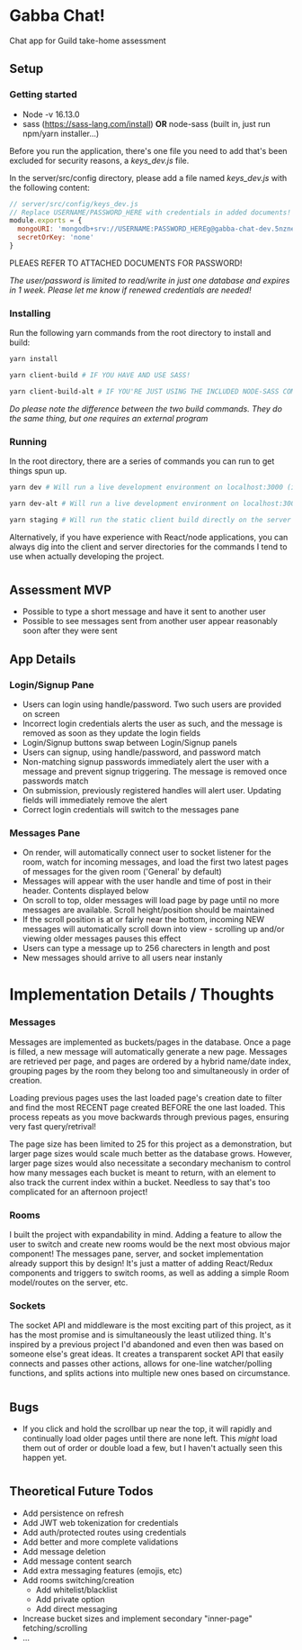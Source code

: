 # Gabba Chat!

Chat app for Guild take-home assessment

## Setup
### Getting started

* Node -v 16.13.0
* sass (https://sass-lang.com/install) **OR** node-sass (built in, just run npm/yarn installer...)


Before you run the application, there's one file you need to add that's been 
excluded for security reasons, a *keys_dev.js* file.

In the server/src/config directory, please add a file named *keys_dev.js* with the following content:
```js
// server/src/config/keys_dev.js
// Replace USERNAME/PASSWORD_HERE with credentials in added documents!
module.exports = {
  mongoURI: 'mongodb+srv://USERNAME:PASSWORD_HEREg@gabba-chat-dev.5nzne.mongodb.net/guild-project?retryWrites=true&w=majority',
  secretOrKey: 'none'
}
```
PLEAES REFER TO ATTACHED DOCUMENTS FOR PASSWORD!

*The user/password is limited to read/write in just one database and expires in 1 week.  Please let me know if renewed credentials are needed!*

### Installing
Run the following yarn commands from the root directory to install and build:
```bash
yarn install

yarn client-build # IF YOU HAVE AND USE SASS!

yarn client-build-alt # IF YOU'RE JUST USING THE INCLUDED NODE-SASS COMPILER!
```
*Do please note the difference between the two build commands. They do the same thing, but one requires an external program*


### Running
In the root directory, there are a series of commands you can run to get things spun up.
```bash
yarn dev # Will run a live development environment on localhost:3000 (if you have and use sass, etc.)

yarn dev-alt # Will run a live development environment on localhost:3000 with the included node-sass compiler

yarn staging # Will run the static client build directly on the server at localhost:5001
```

Alternatively, if you have experience with React/node applications, you can always dig into the client and server directories for the commands I tend to use when actually developing the project.

#

## Assessment MVP
* Possible to type a short message and have it sent to another user
* Possible to see messages sent from another user appear reasonably soon after they were sent

## App Details
### Login/Signup Pane
* Users can login using handle/password. Two such users are provided on screen
* Incorrect login credentials alerts the user as such, and the message is removed as soon as they update the login fields
* Login/Signup buttons swap between Login/Signup panels
* Users can signup, using handle/password, and password match
* Non-matching signup passwords immediately alert the user with a message and prevent signup triggering. The message is removed once passwords match
* On submission, previously registered handles will alert user. Updating fields will immediately remove the alert
* Correct login credentials will switch to the messages pane

### Messages Pane
* On render, will automatically connect user to socket listener for the room, watch for incoming messages, and load the first two latest pages of messages for the given room ('General' by default)
* Messages will appear with the user handle and time of post
in their header. Contents displayed below
* On scroll to top, older messages will load page by page until no more messages are available. Scroll height/position should be maintained
* If the scroll position is at or fairly near the bottom, incoming NEW messages will automatically scroll down into view -  scrolling up and/or viewing older messages pauses this effect
* Users can type a message up to 256 charecters in length and post
* New messages should arrive to all users near instanly


# Implementation Details / Thoughts

### Messages
Messages are implemented as buckets/pages in the database.
Once a page is filled, a new message will automatically generate a new page.  Messages are retrieved per page, and pages are ordered by a hybrid name/date index, grouping pages by the room they belong too and simultaneously in order of creation.

Loading previous pages uses the last loaded page's creation date to filter and find the most RECENT page created BEFORE the one last loaded.  This process repeats as you move backwards through previous pages, ensuring very fast query/retrival!

The page size has been limited to 25 for this project as a demonstration, but larger page sizes would scale much better as the database grows.  However, larger page sizes would also necessitate a secondary mechanism to control how many messages each bucket is meant to return, with an element to also track the current index within a bucket.  Needless to say that's too complicated for an afternoon project!

### Rooms
I built the project with expandability in mind.  Adding a feature to allow the user to switch and create new rooms would be the next most obvious major component!  The messages pane, server, and socket implementation already support this by design!  It's just a matter of adding React/Redux components and triggers to switch rooms, as well as adding a simple Room model/routes on the server, etc.  

### Sockets
The socket API and middleware is the most exciting part of this project, as it has the most promise and is simultaneously the least utilized thing.  It's inspired by a previous project I'd abandoned and even then was based on someone else's great ideas.  It creates a transparent socket API that easily connects and passes other actions, allows for one-line watcher/polling functions, and splits actions into multiple new ones based on circumstance.

#

## Bugs
* If you click and hold the scrollbar up near the top, it will rapidly and continually load older pages until there are none left.  This *might* load them out of order or double load a few, but I haven't actually seen this happen yet.
#
## Theoretical Future Todos
* Add persistence on refresh
* Add JWT web tokenization for credentials
* Add auth/protected routes using credentials
* Add better and more complete validations
* Add message deletion
* Add message content search
* Add extra messaging features (emojis, etc)
* Add rooms switching/creation
  * Add whitelist/blacklist
  * Add private option
  * Add direct messaging
* Increase bucket sizes and implement secondary "inner-page" fetching/scrolling
* ...
